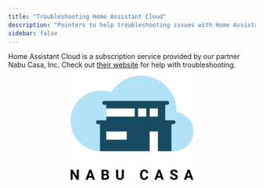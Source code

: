 ```yaml
---
title: "Troubleshooting Home Assistant Cloud"
description: "Pointers to help troubleshooting issues with Home Assistant Cloud."
sidebar: false
---
```


Home Assistant Cloud is a subscription service provided by our partner Nabu Casa, Inc. Check out [their website](https://www.nabucasa.com/config/troubleshooting/) for help with troubleshooting.

<div style='max-width: 250px; margin: 0 auto'><a href='https://www.nabucasa.com/config/troubleshooting/'><img src='/images/blog/2018-09-thinking-big/logo-text.svg' style='border: 0; box-shadow: none' alt='Logo of Nabu Casa, Inc'></a>
</div>
